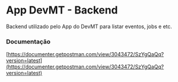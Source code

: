 # App DevMT - Backend
Backend utilizado pelo App do DevMT para listar eventos, jobs e etc.

### Documentação
[https://documenter.getpostman.com/view/3043472/SzYgQaQq?version=latest](https://documenter.getpostman.com/view/3043472/SzYgQaQq?version=latest)
